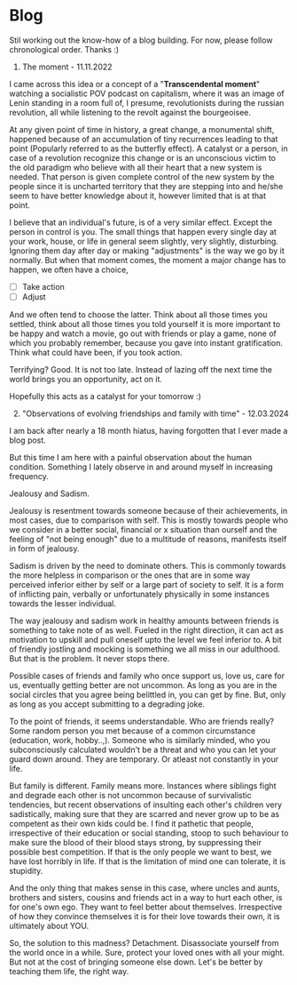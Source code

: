 # Blog

Stil working out the know-how of a blog building. For now, please follow chronological order. Thanks :)

1. The moment - 11.11.2022

I came across this idea or a concept of a "**Transcendental moment**" watching a socialistic POV podcast on capitalism, where it was an image of Lenin standing in a room full of, I presume, revolutionists during the russian revolution, all while listening to the revolt against the bourgeoisee.

At any given point of time in history, a great change, a monumental shift, happened because of an accumulation of tiny recurrences leading to that point (Popularly referred to as the butterfly effect). A catalyst or a person, in case of a revolution recognize this change or is an unconscious victim to the old paradigm who believe with all their heart that a new system is needed. That person is given complete control of the new system by the people since it is uncharted territory that they are stepping into and he/she seem to have better knowledge about it, however limited that is at that point. 

I believe that an individual's future, is of a very similar effect. Except the person in control is you. The small things that happen every single day at your work, house, or life in general seem slightly, very slightly, disturbing. Ignoring them day after day or making "adjustments" is the way we go by it normally. But when that moment comes, the moment a major change has to happen, we often have a choice, 

- [ ] Take action
- [ ] Adjust

And we often tend to choose the latter. Think about all those times you settled, think about all those times you told yourself it is more important to be happy and watch a movie, go out with friends or play a game, none of which you probably remember, because you gave into instant gratification. Think what could have been, if you took action.

Terrifying? Good. It is not too late. Instead of lazing off the next time the world brings you an opportunity, act on it. 

Hopefully this acts as a catalyst for your tomorrow :)

2. "Observations of evolving friendships and family with time" - 12.03.2024

I am back after nearly a 18 month hiatus, having forgotten that I ever made a blog post.

But this time I am here with a painful observation about the human condition. Something I lately observe in and around myself in increasing frequency.

Jealousy and Sadism.

Jealousy is resentment towards someone because of their achievements, in most cases, due to comparison with self. This is mostly towards people who we consider in a better social, financial or x situation than ourself and the feeling of "not being enough" due to a multitude of reasons, manifests itself in form of jealousy.

Sadism is driven by the need to dominate others. This is commonly towards the more helpless in comparison or the ones that are in some way perceived inferior either by self or a large part of society to self. It is a form of inflicting pain, verbally or unfortunately physically in some instances towards the lesser individual.

The way jealousy and sadism work in healthy amounts between friends is something to take note of as well. Fueled in the right direction, it can act as motivation to upskill and pull oneself upto the level we feel inferior to. A bit of friendly jostling and mocking is something we all miss in our adulthood. But that is the problem. It never stops there.

Possible cases of friends and family who once support us, love us, care for us, eventually getting better are not uncommon. As long as you are in the social circles that you agree being belittled in, you can get by fine. But, only as long as you accept submitting to a degrading joke. 

To the point of friends, it seems understandable. Who are friends really? Some random person you met because of a common circumstance (education, work, hobby..,). Someone who is similarly minded, who you subconsciously calculated wouldn't be a threat and who you can let your guard down around. They are temporary. Or atleast not constantly in your life.

But family is different. Family means more. Instances where siblings fight and degrade each other is not uncommon because of survivalistic tendencies, but recent observations of insulting each other's children very sadistically, making sure that they are scarred and never grow up to be as competent as their own kids could be. I find it pathetic that people, irrespective of their education or social standing, stoop to such behaviour to make sure the blood of their blood stays strong, by suppressing their possible best competition. If that is the only people we want to best, we have lost horribly in life. If that is the limitation of mind one can tolerate, it is stupidity.

And the only thing that makes sense in this case, where uncles and aunts, brothers and sisters, cousins and friends act in a way to hurt each other, is for one's own ego. They want to feel better about themselves. Irrespective of how they convince themselves it is for their love towards their own, it is ultimately about YOU.

So, the solution to this madness? Detachment. Disassociate yourself from the world once in a while. Sure, protect your loved ones with all your might. But not at the cost of bringing someone else down. Let's be better by teaching them life, the right way. 

